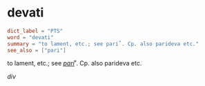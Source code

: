 # devati

``` toml
dict_label = "PTS"
word = "devati"
summary = "to lament, etc.; see pari˚. Cp. also parideva etc."
see_also = ["pari"]
```

to lament, etc.; see *[pari](pari.md)*˚. Cp. also parideva etc.

*div*

